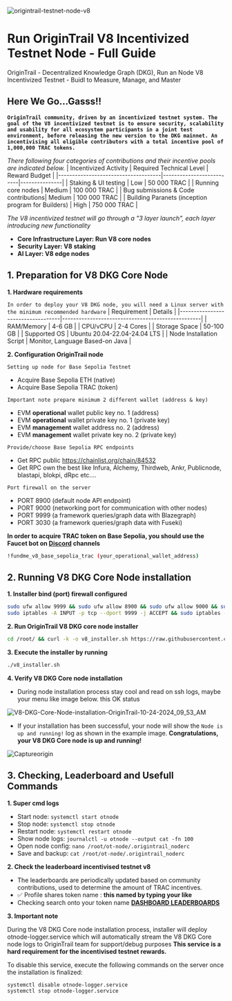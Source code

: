 ![origintrail-testnet-node-v8](https://github.com/user-attachments/assets/17fa3e53-8a92-4f44-8a9d-e2cae7037922)

# Run OriginTrail V8 Incentivized Testnet Node - Full Guide
OriginTrail - Decentralized Knowledge Graph (DKG), Run an Node V8 Incentivized Testnet - Buidl to Measure, Manage, and Master
## Here We Go...Gasss!!
**`OriginTrail community, driven by an incentivized testnet system. The goal of the V8 incentivized testnet is to ensure security, scalability and usability for all ecosystem participants in a joint test environment, before releasing the new version to the DKG mainnet. An incentivising all eligible contributors with a total incentive pool of 1,000,000 TRAC tokens.`**

*There following four categories of contributions and their incentive pools are indicated below.*
| Incentivized Activity               | Required Technical Level | Reward Budget  |
|-------------------------------------|--------------------------|---------------|
| Staking & UI testing                | Low                      | 50 000 TRAC   |
| Running core nodes                  | Medium                   | 100 000 TRAC  |
| Bug submissions & Code contributions| Medium                   | 100 000 TRAC  |
| Building Paranets (inception program for Builders) | High | 750 000 TRAC  |

*The V8 incentivized testnet will go through a "3 layer launch", each layer introducing new functionality*
- **Core Infrastructure Layer: Run V8 core nodes**
- **Security Layer: V8 staking**
- **AI Layer: V8 edge nodes**

## 1. Preparation for V8 DKG Core Node
**1. Hardware requirements** 

`In order to deploy your V8 DKG node, you will need a Linux server with the minimum recommended hardware`
| Requirement                      | Details                                          |
|-----------------------------------|--------------------------------------------------|
| RAM/Memory                         | 4-6 GB                                               |
| CPU/vCPU                              | 2-4 Cores                                           |
| Storage Space                         | 50-100 GB                                             |
| Supported OS                      | Ubuntu 20.04-22.04-24.04 LTS               |
| Node Installation Script   | Monitor, Language Based-on Java                         |

**2. Configuration OriginTrail node**

`Setting up node for Base Sepolia Testnet`

- Acquire Base Sepolia ETH (native)
- Acquire Base Sepolia TRAC (token)

`Important note prepare minimum 2 different wallet (address & key)`

- EVM **operational** wallet public key no. 1 (address)
- EVM **operational** wallet private key no. 1 (private key)
- EVM **management** wallet address no. 2 (address)
- EVM **management** wallet private key no. 2 (private key)

`Provide/choose Base Sepolia RPC endpoints`

- Get RPC public https://chainlist.org/chain/84532
- Get RPC own the best like Infura, Alchemy, Thirdweb, Ankr, Publicnode, blastapi, blokpi, dRpc etc....

`Port firewall on the server`

- PORT 8900 (default node API endpoint)
- PORT 9000 (networking port for communication with other nodes)
- PORT 9999 (a framework queries/graph data with Blazegraph)
- PORT 3030 (a framework queries/graph data with Fuseki)

**In order to acquire TRAC token on Base Sepolia, you should use the Faucet bot on [Discord](https://discord.gg/zuCaVtXFpD) channels** 
```sh
!fundme_v8_base_sepolia_trac (your_operational_wallet_address)
```

## 2. Running V8 DKG Core Node installation
**1. Installer bind (port) firewall configured**
```sh
sudo ufw allow 9999 && sudo ufw allow 8900 && sudo ufw allow 9000 && sudo ufw allow 3030 && sudo ufw reload
sudo iptables -A INPUT -p tcp --dport 9999 -j ACCEPT && sudo iptables -A INPUT -p tcp --dport 8900 -j ACCEPT && sudo iptables -A INPUT -p tcp --dport 9000 -j ACCEPT && sudo iptables -A INPUT -p tcp --dport 3030 -j ACCEPT
```

**2. Run OriginTrail V8 DKG core node installer** 
```sh
cd /root/ && curl -k -o v8_installer.sh https://raw.githubusercontent.com/OriginTrail/ot-node/v8/develop/installer/v8_installer.sh && chmod +x v8_installer.sh
```

**3. Execute the installer by running**
```sh
./v8_installer.sh
```

**4. Verify V8 DKG Core node installation**

- During node installation process stay cool and read on ssh logs, maybe your menu like image below. this OK status

![V8-DKG-Core-Node-installation-OriginTrail-10-24-2024_09_53_AM](https://github.com/user-attachments/assets/a96a3e52-9d8d-45ad-90ae-7163893c3ea2)

- If your installation has been successful, your node will show the `Node is up and running!` log as shown in the example image. **Congratulations, your V8 DKG Core node is up and running!**

![Captureorigin](https://github.com/user-attachments/assets/0b7070f4-6809-43a4-97c2-ca11b19ebf90)

## 3. Checking, Leaderboard and Usefull Commands
**1. Super cmd logs**

- Start node: `systemctl start otnode`
- Stop node: `systemctl stop otnode`
- Restart node: `systemctl restart otnode`
- Show node logs: `journalctl -u otnode --output cat -fn 100`
- Open node config: `nano /root/ot-node/.origintrail_noderc`
- Save and backup: `cat /root/ot-node/.origintrail_noderc`

**2. Check the leaderboard incentivised testnet v8**

- The leaderboards are periodically updated based on community contributions, used to determine the amount of TRAC incentives.
- ✅ Profile shares token name : **this named by typing your like**
- Checking search onto your token name **[DASHBOARD LEADERBOARDS](https://dkg-v8-incentivised-testnet.origintrail.io/)**

**3. Important note** 

During the V8 DKG Core node installation process, installer will deploy otnode-logger.service which will automatically stream the V8 DKG Core node logs to OriginTrail team for support/debug purposes **This service is a hard requirement for the incentivised testnet rewards.**

To disable this service, execute the following commands on the server once the installation is finalized:
```sh
systemctl disable otnode-logger.service
systemctl stop otnode-logger.service
```
